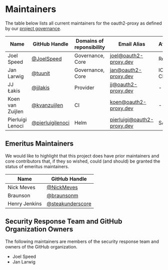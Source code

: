 # Maintainers

The table below lists all current maintainers for the oauth2-proxy as defined
by our [project governance](GOVERNANCE.md).

| Name             | GitHub Handle                                          | Domains of reponsibility | Email Alias                | Affiliation |
| ---------------- | ------------------------------------------------------ | ------------------------ | -------------------------- | ----------- |
| Joel Speed       | [@JoelSpeed](https://github.com/joelspeed)             | Governance, Core         | joel@oauth2-proxy.dev      | Red Hat     |
| Jan Larwig       | [@tuunit](https://github.com/tuunit)                   | Governance, Core         | jan@oauth2-proxy.dev       | IONOS Cloud |
| JJ Łakis         | [@jjlakis](https://github.com/jjlakis)                 | Provider                 | jj@oauth2-proxy.dev        | -           |
| Koen van Zuijlen | [@kvanzuijlen](https://github.com/kvanzuijlen)         | CI                       | koen@oauth2-proxy.dev      | -           |
| Pierluigi Lenoci | [@pierluigilenoci](https://github.com/pierluigilenoci) | Helm                     | pierluigi@oauth2-proxy.dev | SAP         |

## Emeritus Maintainers

We would like to highlight that this project does have prior maintainers and 
core contributors that, if they so wished, could (and should) be granted the
status of emeritus maintainers.

| Name          | GitHub Handle                                          |
| ------------- | ------------------------------------------------------ |
| Nick Meves    | [@NickMeves](https://github.com/NickMeves)             |
| Braunson      | [@braunsonm](https://github.com/braunsonm)             |
| Henry Jenkins | [@steakunderscore](https://github.com/steakunderscore) |


## Security Response Team and GitHub Organization Owners

The following maintainers are members of the security response team and owners
of the GitHub organization.

- Joel Speed
- Jan Larwig

